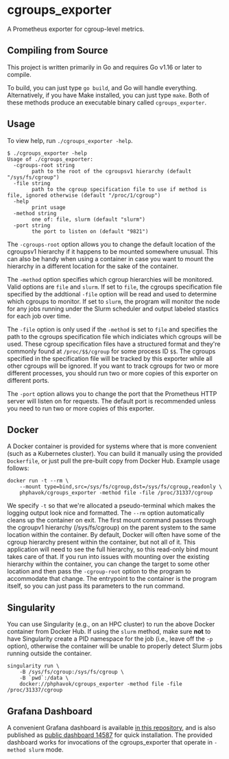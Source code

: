 # cgroups_exporter
A Prometheus exporter for cgroup-level metrics.

## Compiling from Source

This project is written primarily in Go and requires Go v1.16 or later to
compile.

To build, you can just type `go build`, and Go will handle everything.
Alternatively, if you have Make installed, you can just type `make`. Both of
these methods produce an executable binary called `cgroups_exporter`.

## Usage

To view help, run `./cgroups_exporter -help`.

```
$ ./cgroups_exporter -help
Usage of ./cgroups_exporter:
  -cgroups-root string
        path to the root of the cgroupsv1 hierarchy (default "/sys/fs/cgroup")
  -file string
        path to the cgroup specification file to use if method is file, ignored otherwise (default "/proc/1/cgroup")
  -help
        print usage
  -method string
        one of: file, slurm (default "slurm")
  -port string
        the port to listen on (default "9821")
```

The `-cgroups-root` option allows you to change the default location of the
cgroupsv1 hierarchy if it happens to be mounted somewhere unusual. This can also
be handy when using a container in case you want to mount the hierarchy in a
different location for the sake of the container.

The `-method` option specifies which cgroup hierarchies will be monitored.
Valid options are `file` and `slurm`. If set to `file`, the cgroups
specification file specified by the addtional `-file` option will be read and
used to determine which cgroups to monitor. If set to `slurm`, the program
will monitor the node for any jobs running under the Slurm scheduler and
output labeled stastics for each job over time.

The `-file` option is only used if the `-method` is set to `file` and
specifies the path to the cgroups specification file which indiciates which
cgroups will be used. These cgroup specification files have a structured
format and they're commonly found at `/proc/$$/cgroup` for some process ID
`$$`. The cgroups specified in the specification file will be tracked by this
exporter while all other cgroups will be ignored. If you want to track
cgroups for two or more different processes, you should run two or more
copies of this exporter on different ports.

The `-port` option allows you to change the port that the Prometheus HTTP
server will listen on for requests. The default port is recommended unless
you need to run two or more copies of this exporter.

## Docker

A Docker container is provided for systems where that is more convenient (such
as a Kubernetes cluster). You can build it manually using the provided
`Dockerfile`, or just pull the pre-built copy from Docker Hub. Example usage
follows:

```
docker run -t --rm \
    --mount type=bind,src=/sys/fs/cgroup,dst=/sys/fs/cgroup,readonly \
    phphavok/cgroups_exporter -method file -file /proc/31337/cgroup
```

We specify `-t` so that we're allocated a pseudo-terminal which makes the
logging output look nice and formatted. The `--rm` option automatically
cleans up the container on exit. The first mount command passes through the
cgroupv1 hierarchy (/sys/fs/cgroup) on the parent system to the same location
within the container. By default, Docker will often have some of the cgroup
hierarchy present within the container, but not all of it. This application
will need to see the full hierarchy, so this read-only bind mount takes care
of that. If you run into issues with mounting over the existing hierarchy
within the container, you can change the target to some other location and
then pass the `-cgroup-root` option to the program to accommodate that
change. The entrypoint to the container is the program itself, so you can
just pass its parameters to the run command.

## Singularity

You can use Singularity (e.g., on an HPC cluster) to run the above Docker
container from Docker Hub. If using the `slurm` method, make sure **not** to
have Singularity create a PID namespace for the job (i.e., leave off the `-p`
option), otherwise the container will be unable to properly detect Slurm jobs
running outside the container.

```
singularity run \
    -B /sys/fs/cgroup:/sys/fs/cgroup \
    -B `pwd`:/data \
    docker://phphavok/cgroups_exporter -method file -file /proc/31337/cgroup
```

## Grafana Dashboard

A convenient Grafana dashboard is available [in this
repository](grafana/slurm_cgroups_dashboard.json), and is also published as
[public dashboard 14587](https://grafana.com/grafana/dashboards/14587) for quick
installation. The provided dashboard works for invocations of the
cgroups\_exporter that operate in `-method slurm` mode.
